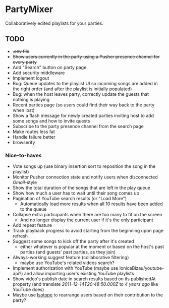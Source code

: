 # PartyMixer
Collaboratively edited playlists for your parties.

## TODO

* ~~.env file~~
* ~~Show users currently in the party using a Pusher presence channel for every party~~
* Add "Search" button on party page
* Add security middleware
* Implement logout
* Bug: Queue updates to the playlist UI so incoming songs are added in the right order
(and after the playlist is initially populated)
* Bug: when the host leaves party, correctly update the guests that nothing is playing
* Recent parties page (so users could find their way back to the party when lost) 
* Show a flash message for newly created parties inviting host to add some songs and how to invite quests
* Subscribe to the party presence channel from the search page
* Make routes less fat
* Handle failure better
* browserify

### Nice-to-have*s*

* Vote songs up (use binary insertion sort to reposition the song in the playlist)
* Monitor Pusher connection state and notify users when disconnected *Gmail*-style
* Show the total duration of the songs that are left in the play queue
* Show how much a user has to wait until their song comes up
* Pagination of YouTube search results (or "Load More")
  * Automatically load more results when all 10 results have been added to the queue
* Collapse extra participants when there are too many to fit on the screen
  * And no longer display the current user if it's the only participant
* Add repeat feature
* Track playback progress to avoid starting from the beginning upon page refresh 
* Suggest some songs to kick off the party after it's created
  * either whatever is popular at the moment or based on the host's past parties (and guests' past parties, as they join)
* Always-working suggest feature (collaborative filtering)
  * maybe use YouTube's related videos search?
* Implement authorization with YouTube (maybe use IonicaBizau/youtube-api?) and allow importing user's existing YouTube playlists 
* Show video's publish date in search results based on its publishedAt property (and translate *2011-12-14T20:48:50.000Z* to *4 years ago* like YouTube does) 
* Maybe use [Isotope](http://isotope.metafizzy.co/) to rearrange users based on their contribution to the party?

